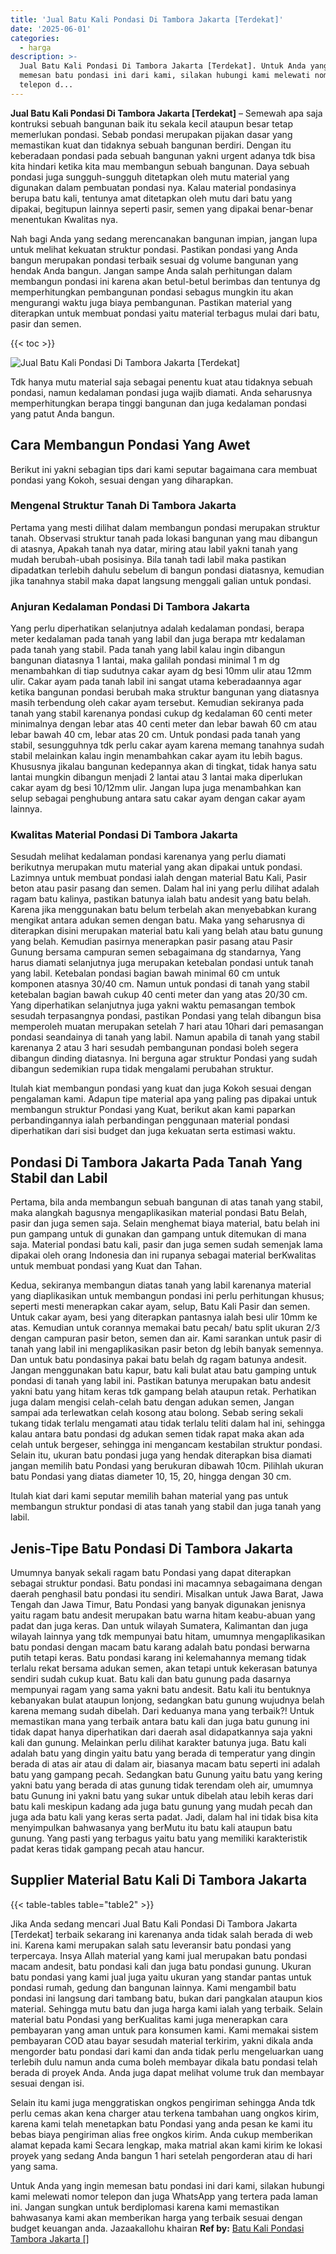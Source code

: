 ```yaml
---
title: 'Jual Batu Kali Pondasi Di Tambora Jakarta [Terdekat]'
date: '2025-06-01'
categories:
  - harga
description: >-
  Jual Batu Kali Pondasi Di Tambora Jakarta [Terdekat]. Untuk Anda yang ingin
  memesan batu pondasi ini dari kami, silakan hubungi kami melewati nomor
  telepon d...
---
```


**Jual Batu Kali Pondasi Di Tambora Jakarta \[Terdekat\]** – Semewah apa saja kontruksi sebuah bangunan baik itu sekala kecil ataupun besar tetap memerlukan pondasi. Sebab pondasi merupakan pijakan dasar yang memastikan kuat dan tidaknya sebuah bangunan berdiri. Dengan itu keberadaan pondasi pada sebuah bangunan yakni urgent adanya tdk bisa kita hindari ketika kita mau membangun sebuah bangunan. Daya sebuah pondasi juga sungguh-sungguh ditetapkan oleh mutu material yang digunakan dalam pembuatan pondasi nya. Kalau material pondasinya berupa batu kali, tentunya amat ditetapkan oleh mutu dari batu yang dipakai, begitupun lainnya seperti pasir, semen yang dipakai benar-benar menentukan Kwalitas nya.

Nah bagi Anda yang sedang merencanakan bangunan impian, jangan lupa untuk melihat kekuatan struktur pondasi. Pastikan pondasi yang Anda bangun merupakan pondasi terbaik sesuai dg volume bangunan yang hendak Anda bangun. Jangan sampe Anda salah perhitungan dalam membangun pondasi ini karena akan betul-betul berimbas dan tentunya dg memperhitungkan pembangunan pondasi sebagus mungkin itu akan mengurangi waktu juga biaya pembangunan. Pastikan material yang diterapkan untuk membuat pondasi yaitu material terbagus mulai dari batu, pasir dan semen.

{{< toc >}}

![Jual Batu Kali Pondasi Di Tambora Jakarta [Terdekat]](/images/jual-batu-kali-21.png)

Tdk hanya mutu material saja sebagai penentu kuat atau tidaknya sebuah pondasi, namun kedalaman pondasi juga wajib diamati. Anda seharusnya memperhitungkan berapa tinggi bangunan dan juga kedalaman pondasi yang patut Anda bangun.

## Cara Membangun Pondasi Yang Awet

Berikut ini yakni sebagian tips dari kami seputar bagaimana cara membuat pondasi yang Kokoh, sesuai dengan yang diharapkan.

### Mengenal Struktur Tanah Di Tambora Jakarta

Pertama yang mesti dilihat dalam membangun pondasi merupakan struktur tanah. Observasi struktur tanah pada lokasi bangunan yang mau dibangun di atasnya, Apakah tanah nya datar, miring atau labil yakni tanah yang mudah berubah-ubah posisinya. Bila tanah tadi labil maka pastikan dipadatkan terlebih dahulu sebelum di bangun pondasi diatasnya, kemudian jika tanahnya stabil maka dapat langsung menggali galian untuk pondasi.

### Anjuran Kedalaman Pondasi Di Tambora Jakarta

Yang perlu diperhatikan selanjutnya adalah kedalaman pondasi, berapa meter kedalaman pada tanah yang labil dan juga berapa mtr kedalaman pada tanah yang stabil. Pada tanah yang labil kalau ingin dibangun bangunan diatasnya 1 lantai, maka galilah pondasi minimal 1 m dg menambahkan di tiap sudutnya cakar ayam dg besi 10mm ulir atau 12mm ulir. Cakar ayam pada tanah labil ini sangat utama keberadaannya agar ketika bangunan pondasi berubah maka struktur bangunan yang diatasnya masih terbendung oleh cakar ayam tersebut. Kemudian sekiranya pada tanah yang stabil karenanya pondasi cukup dg kedalaman 60 centi meter minimalnya dengan lebar atas 40 centi meter dan lebar bawah 60 cm atau lebar bawah 40 cm, lebar atas 20 cm. Untuk pondasi pada tanah yang stabil, sesungguhnya tdk perlu cakar ayam karena memang tanahnya sudah stabil melainkan kalau ingin menambahkan cakar ayam itu lebih bagus. Khususnya jikalau bangunan kedepannya akan di tingkat, tidak hanya satu lantai mungkin dibangun menjadi 2 lantai atau 3 lantai maka diperlukan cakar ayam dg besi 10/12mm ulir. Jangan lupa juga menambahkan kan selup sebagai penghubung antara satu cakar ayam dengan cakar ayam lainnya.

### Kwalitas Material Pondasi Di Tambora Jakarta

Sesudah melihat kedalaman pondasi karenanya yang perlu diamati berikutnya merupakan mutu material yang akan dipakai untuk pondasi. Lazimnya untuk membuat pondasi ialah dengan material Batu Kali, Pasir beton atau pasir pasang dan semen. Dalam hal ini yang perlu dilihat adalah ragam batu kalinya, pastikan batunya ialah batu andesit yang batu belah. Karena jika menggunakan batu belum terbelah akan menyebabkan kurang mengikat antara adukan semen dengan batu. Maka yang seharusnya di diterapkan disini merupakan material batu kali yang belah atau batu gunung yang belah. Kemudian pasirnya menerapkan pasir pasang atau Pasir Gunung bersama campuran semen sebagaimana dg standarnya, Yang harus diamati selanjutnya juga merupakan ketebalan pondasi untuk tanah yang labil. Ketebalan pondasi bagian bawah minimal 60 cm untuk komponen atasnya 30/40 cm. Namun untuk pondasi di tanah yang stabil ketebalan bagian bawah cukup 40 centi meter dan yang atas 20/30 cm. Yang diperhatikan selanjutnya juga yakni waktu pemasangan tembok sesudah terpasangnya pondasi, pastikan Pondasi yang telah dibangun bisa memperoleh muatan merupakan setelah 7 hari atau 10hari dari pemasangan pondasi seandainya di tanah yang labil. Namun apabila di tanah yang stabil karenanya 2 atau 3 hari sesudah pembangunan pondasi boleh segera dibangun dinding diatasnya. Ini berguna agar struktur Pondasi yang sudah dibangun sedemikian rupa tidak mengalami perubahan struktur.

Itulah kiat membangun pondasi yang kuat dan juga Kokoh sesuai dengan pengalaman kami. Adapun tipe material apa yang paling pas dipakai untuk membangun struktur Pondasi yang Kuat, berikut akan kami paparkan perbandingannya ialah perbandingan penggunaan material pondasi diperhatikan dari sisi budget dan juga kekuatan serta estimasi waktu.

## Pondasi Di Tambora Jakarta Pada Tanah Yang Stabil dan Labil

Pertama, bila anda membangun sebuah bangunan di atas tanah yang stabil, maka alangkah bagusnya mengaplikasikan material pondasi Batu Belah, pasir dan juga semen saja. Selain menghemat biaya material, batu belah ini pun gampang untuk di gunakan dan gampang untuk ditemukan di mana saja. Material pondasi batu kali, pasir dan juga semen sudah semenjak lama dipakai oleh orang Indonesia dan ini rupanya sebagai material berKwalitas untuk membuat pondasi yang Kuat dan Tahan.

Kedua, sekiranya membangun diatas tanah yang labil karenanya material yang diaplikasikan untuk membangun pondasi ini perlu perhitungan khusus; seperti mesti menerapkan cakar ayam, selup, Batu Kali Pasir dan semen. Untuk cakar ayam, besi yang diterapkan pantasnya ialah besi ulir 10mm ke atas. Kemudian untuk corannya memakai batu pecah/ batu split ukuran 2/3 dengan campuran pasir beton, semen dan air. Kami sarankan untuk pasir di tanah yang labil ini mengaplikasikan pasir beton dg lebih banyak semennya. Dan untuk batu pondasinya pakai batu belah dg ragam batunya andesit. Jangan menggunakan batu kapur, batu kali bulat atau batu gamping untuk pondasi di tanah yang labil ini. Pastikan batunya merupakan batu andesit yakni batu yang hitam keras tdk gampang belah ataupun retak. Perhatikan juga dalam mengisi celah-celah batu dengan adukan semen, Jangan sampai ada terlewatkan celah kosong atau bolong. Sebab sering sekali tukang tidak terlalu mengamati atau tidak terlalu teliti dalam hal ini, sehingga kalau antara batu pondasi dg adukan semen tidak rapat maka akan ada celah untuk bergeser, sehingga ini mengancam kestabilan struktur pondasi. Selain itu, ukuran batu pondasi juga yang hendak diterapkan bisa diamati jangan memilih batu Pondasi yang berukuran dibawah 10cm. Pilihlah ukuran batu Pondasi yang diatas diameter 10, 15, 20, hingga dengan 30 cm.

Itulah kiat dari kami seputar memilih bahan material yang pas untuk membangun struktur pondasi di atas tanah yang stabil dan juga tanah yang labil.

## Jenis-Tipe Batu Pondasi Di Tambora Jakarta

Umumnya banyak sekali ragam batu Pondasi yang dapat diterapkan sebagai struktur pondasi. Batu pondasi ini macamnya sebagaimana dengan daerah penghasil batu pondasi itu sendiri. Misalkan untuk Jawa Barat, Jawa Tengah dan Jawa Timur, Batu Pondasi yang banyak digunakan jenisnya yaitu ragam batu andesit merupakan batu warna hitam keabu-abuan yang padat dan juga keras. Dan untuk wilayah Sumatera, Kalimantan dan juga wilayah lainnya yang tdk mempunyai batu hitam, umumnya mengaplikasikan batu pondasi dengan macam batu karang adalah batu pondasi berwarna putih tetapi keras. Batu pondasi karang ini kelemahannya memang tidak terlalu rekat bersama adukan semen, akan tetapi untuk kekerasan batunya sendiri sudah cukup kuat. Batu kali dan batu gunung pada dasarnya mempunyai ragam yang sama yakni batu andesit. Batu kali itu bentuknya kebanyakan bulat ataupun lonjong, sedangkan batu gunung wujudnya belah karena memang sudah dibelah. Dari keduanya mana yang terbaik?! Untuk memastikan mana yang terbaik antara batu kali dan juga batu gunung ini tidak dapat hanya diperhatikan dari daerah asal didapatkannya saja yakni kali dan gunung. Melainkan perlu dilihat karakter batunya juga. Batu kali adalah batu yang dingin yaitu batu yang berada di temperatur yang dingin berada di atas air atau di dalam air, biasanya macam batu seperti ini adalah batu yang gampang pecah. Sedangkan batu Gunung yaitu batu yang kering yakni batu yang berada di atas gunung tidak terendam oleh air, umumnya batu Gunung ini yakni batu yang sukar untuk dibelah atau lebih keras dari batu kali meskipun kadang ada juga batu gunung yang mudah pecah dan juga ada batu kali yang keras serta padat. Jadi, dalam hal ini tidak bisa kita menyimpulkan bahwasanya yang berMutu itu batu kali ataupun batu gunung. Yang pasti yang terbagus yaitu batu yang memiliki karakteristik padat keras tidak gampang pecah atau hancur.

## Supplier Material Batu Kali Di Tambora Jakarta

{{< table-tables table="table2" >}}

Jika Anda sedang mencari Jual Batu Kali Pondasi Di Tambora Jakarta \[Terdekat\] terbaik sekarang ini karenanya anda tidak salah berada di web ini. Karena kami merupakan salah satu leveransir batu pondasi yang terpercaya. Insya Allah material yang kami jual merupakan batu pondasi macam andesit, batu pondasi kali dan juga batu pondasi gunung. Ukuran batu pondasi yang kami jual juga yaitu ukuran yang standar pantas untuk pondasi rumah, gedung dan bangunan lainnya. Kami mengambil batu pondasi ini langsung dari tambang batu, bukan dari pangkalan ataupun kios material. Sehingga mutu batu dan juga harga kami ialah yang terbaik. Selain material batu Pondasi yang berKualitas kami juga menerapkan cara pembayaran yang aman untuk para konsumen kami. Kami memakai sistem pembayaran COD atau bayar sesudah material terkirim, yakni dikala anda mengorder batu pondasi dari kami dan anda tidak perlu mengeluarkan uang terlebih dulu namun anda cuma boleh membayar dikala batu pondasi telah berada di proyek Anda. Anda juga dapat melihat volume truk dan membayar sesuai dengan isi.

Selain itu kami juga menggratiskan ongkos pengiriman sehingga Anda tdk perlu cemas akan kena charger atau terkena tambahan uang ongkos kirim, karena kami telah menetapkan batu Pondasi yang anda pesan ke kami itu bebas biaya pengiriman alias free ongkos kirim. Anda cukup memberikan alamat kepada kami Secara lengkap, maka matrial akan kami kirim ke lokasi proyek yang sedang Anda bangun 1 hari setelah pengorderan atau di hari yang sama.

Untuk Anda yang ingin memesan batu pondasi ini dari kami, silakan hubungi kami melewati nomor telepon dan juga WhatsApp yang tertera pada laman ini. Jangan sungkan untuk berdiplomasi karena kami memastikan bahwasanya kami akan memberikan harga yang terbaik sesuai dengan budget keuangan anda. Jazaakallohu khairan
**Ref by:** [Batu Kali Pondasi Tambora Jakarta []](https://id.wikipedia.org/wiki/Batu)
